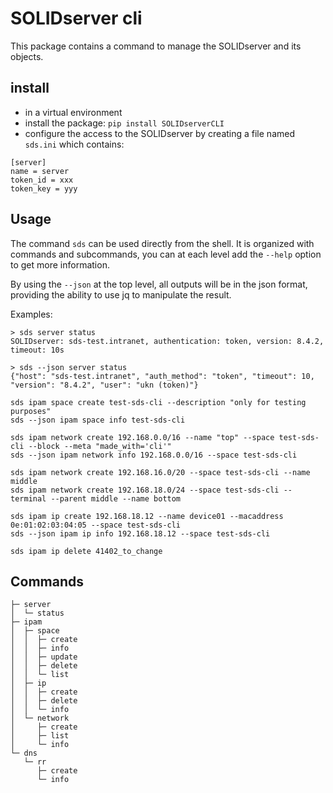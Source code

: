 # SOLIDserver cli

This package contains a command to manage the SOLIDserver and its objects.

## install

* in a virtual environment
* install the package: `pip install SOLIDserverCLI`
* configure the access to the SOLIDserver by creating a file named `sds.ini` which contains:

```text
[server]
name = server
token_id = xxx
token_key = yyy
```

## Usage

The command `sds` can be used directly from the shell. It is organized with commands and subcommands, you can at each level add the `--help` option to get more information.

By using the `--json` at the top level, all outputs will be in the json format, providing the ability to use jq to manipulate the result.

Examples:

```text
> sds server status
SOLIDserver: sds-test.intranet, authentication: token, version: 8.4.2, timeout: 10s

> sds --json server status
{"host": "sds-test.intranet", "auth_method": "token", "timeout": 10, "version": "8.4.2", "user": "ukn (token)"}
```

```
sds ipam space create test-sds-cli --description "only for testing purposes"
sds --json ipam space info test-sds-cli

sds ipam network create 192.168.0.0/16 --name "top" --space test-sds-cli --block --meta "made_with='cli'"
sds --json ipam network info 192.168.0.0/16 --space test-sds-cli

sds ipam network create 192.168.16.0/20 --space test-sds-cli --name middle
sds ipam network create 192.168.18.0/24 --space test-sds-cli --terminal --parent middle --name bottom

sds ipam ip create 192.168.18.12 --name device01 --macaddress 0e:01:02:03:04:05 --space test-sds-cli
sds --json ipam ip info 192.168.18.12 --space test-sds-cli

sds ipam ip delete 41402_to_change
```

## Commands

```text
├─ server
│  └─ status
├─ ipam
│  ├─ space
│  │  ├─ create
│  │  ├─ info
│  │  ├─ update
│  │  ├─ delete
│  │  └─ list
│  ├─ ip
│  │  ├─ create
│  │  ├─ delete
│  │  └─ info
│  └─ network
│     ├─ create
│     ├─ list
│     └─ info
└─ dns
   └─ rr
      ├─ create
      └─ info
```